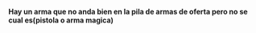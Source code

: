 **Hay un arma que no anda bien en la pila de armas de oferta pero no se cual es(pistola o arma magica)**